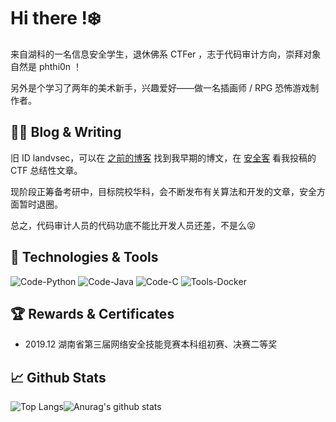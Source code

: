 # Hi there !❄️

来自湖科的一名信息安全学生，退休佛系 CTFer ，志于代码审计方向，崇拜对象自然是 phthi0n ！

另外是个学习了两年的美术新手，兴趣爱好——做一名插画师 / RPG 恐怖游戏制作者。

## ✍🏻 Blog & Writing 

旧 ID landvsec，可以在 [之前的博客](https://landvsec.top/) 找到我早期的博文，在 [安全客](https://www.anquanke.com/member/155072) 看我投稿的 CTF 总结性文章。

现阶段正筹备考研中，目标院校华科，会不断发布有关算法和开发的文章，安全方面暂时退圈。

总之，代码审计人员的代码功底不能比开发人员还差，不是么😝

## 🔧 Technologies & Tools

![Code-Python](https://img.shields.io/badge/Code-Python-%234a8ec9)  ![Code-Java](https://img.shields.io/badge/Code-Java-%234a8ec9)  ![Code-C](https://img.shields.io/badge/Code-C%2B%2B-%234a8ec9)  ![Tools-Docker](https://img.shields.io/badge/Tools-Docker-%234a8ec9)

## 🏆 Rewards & Certificates

- 2019.12 湖南省第三届网络安全技能竞赛本科组初赛、决赛二等奖

## 📈 Github Stats

![Top Langs](https://github-readme-stats.vercel.app/api/top-langs/?username=snovving&theme=tokyonight)![Anurag's github stats](https://github-readme-stats.vercel.app/api?username=snovving&show_icons=true&theme=tokyonight)

### 
